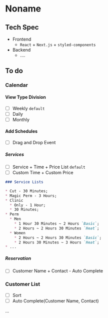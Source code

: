 # Noname
## Tech Spec
* Frontend
  * `React` + `Next.js` + `styled-components`
* Backend
  * ....

## To do
### Calendar
#### View Type Division
- [ ] Weekly `default`  
- [ ] Daily  
- [ ] Monthly

#### Add Schedules
- [ ] Drag and Drop Event

##### Services
- [ ] Service + Time + Price List `default`  
- [ ] Custom Time + Custom Price

``` md
### Service Lists

* Cut - 30 Minutes;
* Magic Perm - 3 Hours;
* Clinic
  * Only - 1 Hour;
  * 30 Minutes;
* Perm
  * Men
    * 1 Hour 30 Minutes ~ 2 Hours `Basic`;
    * 2 Hours ~ 2 Hours 30 Minutes `Heat`;
  * Women
    * 2 Hours ~ 2 Hours 30 Minutes `Basic`;
    * 2 Hours 30 Minutes ~ 3 Hours `Heat`;
* ...  
```

##### Reservation
- [ ] Customer Name + Contact - Auto Complete

### Customer List
- [ ] Sort  
- [ ] Auto Complete(Customer Name, Contact)

...